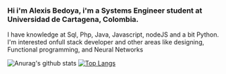 ### Hi i'm Alexis Bedoya, i'm a Systems Engineer student at Universidad de Cartagena, Colombia.

I have knowledge at Sql, Php, Java, Javascript, nodeJS and a bit Python. I'm interested onfull stack developer and other areas like designing, Functional programming, and Neural Networks 

<!--
**Alexisbedoya/Alexisbedoya** is a ✨ _special_ ✨ repository because its `README.md` (this file) appears on your GitHub profile.

Here are some ideas to get you started:

- 🔭 I’m currently working on ...
- 🌱 I’m currently learning ...
- 👯 I’m looking to collaborate on ...
- 🤔 I’m looking for help with ...
- 💬 Ask me about ...
- 📫 How to reach me: ...
- 😄 Pronouns: ...
- ⚡ Fun fact: ...
-->

![Anurag's github stats](https://github-readme-stats.vercel.app/api?username=alexisbedoya&show_icons=true&theme=radical&count_private=true) [![Top Langs](https://github-readme-stats.vercel.app/api/top-langs/?username=alexisbedoya)](https://github.com/anuraghazra/github-readme-stats)

